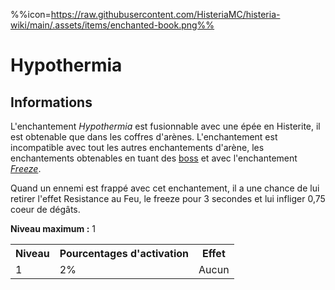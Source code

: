 %%icon=https://raw.githubusercontent.com/HisteriaMC/histeria-wiki/main/.assets/items/enchanted-book.png%%
# Hypothermia

## Informations
L'enchantement *Hypothermia* est fusionnable avec une épée en Histerite, il est obtenable que dans les coffres d'arènes. L'enchantement est incompatible avec tout les autres enchantements d'arène, les enchantements obtenables en tuant des [boss](https://histeria.fr/wiki/boss) et avec l'enchantement [*Freeze*](https://histeria.fr/wiki/enchants/freeze). 

Quand un ennemi est frappé avec cet enchantement, il a une chance de lui retirer l'effet Resistance au Feu, le freeze pour 3 secondes et lui infliger 0,75 coeur de dégâts.

**Niveau maximum :** 1

<table>
  <tr>
    <th>Niveau</th>
    <th>Pourcentages d'activation</th>
    <th>Effet</th>
  </tr>
  <tr>
    <td>1</td>
    <td>2%</td>
    <td>Aucun</td>
  </tr>
</table>
